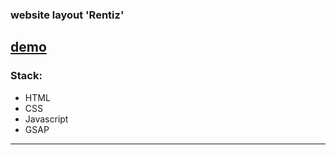 
### website layout 'Rentiz' 

  [demo](https://juliadooby.github.io/Rentiz/)
---

###  Stack: 

* HTML
* CSS
* Javascript 
* GSAP
---

